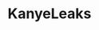 ---
title: KanyeLeaks
crosslinks:
- Kanye
- hiphopheads
- FrankOcean
- travisscott
- leakthreads
- HipHopMusicTrading
- OFWGKTA
- ChanceTheRapper
- KidCudi
- mentionhelper
- SongStems
- teenagers
- aphextwin
- KendrickLamar
---